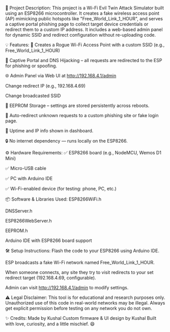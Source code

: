 🧠 Project Description:
This project is a Wi-Fi Evil Twin Attack Simulator built using an ESP8266 microcontroller. It creates a fake wireless access point (AP) mimicking public hotspots like "Free_World_Link_1_HOUR", and serves a captive portal phishing page to collect target device credentials or redirect them to a custom IP address. It includes a web-based admin panel for dynamic SSID and redirect configuration without re-uploading code.

💡 Features:
📡 Creates a Rogue Wi-Fi Access Point with a custom SSID (e.g., Free_World_Link_1_HOUR)

🧠 Captive Portal and DNS Hijacking – all requests are redirected to the ESP for phishing or spoofing.

🌐 Admin Panel via Web UI at http://192.168.4.1/admin

Change redirect IP (e.g., 192.168.4.69)

Change broadcasted SSID

💾 EEPROM Storage – settings are stored persistently across reboots.

🚀 Auto-redirect unknown requests to a custom phishing site or fake login page.

🧭 Uptime and IP info shown in dashboard.

🔒 No internet dependency — runs locally on the ESP8266.

⚙️ Hardware Requirements:
✅ ESP8266 board (e.g., NodeMCU, Wemos D1 Mini)

✅ Micro-USB cable

✅ PC with Arduino IDE

✅ Wi-Fi-enabled device (for testing: phone, PC, etc.)

📦 Software & Libraries Used:
ESP8266WiFi.h

DNSServer.h

ESP8266WebServer.h

EEPROM.h

Arduino IDE with ESP8266 board support

🛠 Setup Instructions:
Flash the code to your ESP8266 using Arduino IDE.

ESP broadcasts a fake Wi-Fi network named Free_World_Link_1_HOUR.

When someone connects, any site they try to visit redirects to your set redirect target (192.168.4.69, configurable).

Admin can visit http://192.168.4.1/admin to modify settings.

⚠️ Legal Disclaimer:
This tool is for educational and research purposes only. Unauthorized use of this code in real-world networks may be illegal. Always get explicit permission before testing on any network you do not own.

✨ Credits:
Made by Kushal
Custom firmware & UI design by Kushal
Built with love, curiosity, and a little mischief. 😄

